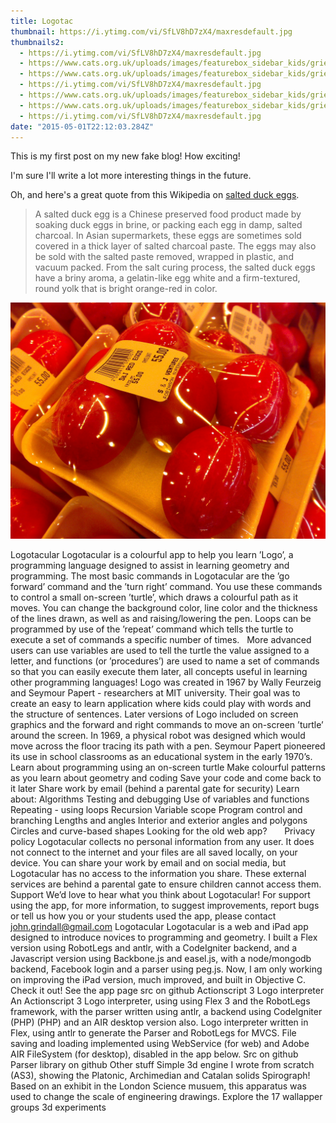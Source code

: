 ```yaml
---
title: Logotac
thumbnail: https://i.ytimg.com/vi/SfLV8hD7zX4/maxresdefault.jpg
thumbnails2:
  - https://i.ytimg.com/vi/SfLV8hD7zX4/maxresdefault.jpg
  - https://www.cats.org.uk/uploads/images/featurebox_sidebar_kids/grief-and-loss.jpg
  - https://www.cats.org.uk/uploads/images/featurebox_sidebar_kids/grief-and-loss.jpg
  - https://i.ytimg.com/vi/SfLV8hD7zX4/maxresdefault.jpg
  - https://www.cats.org.uk/uploads/images/featurebox_sidebar_kids/grief-and-loss.jpg
  - https://www.cats.org.uk/uploads/images/featurebox_sidebar_kids/grief-and-loss.jpg
  - https://i.ytimg.com/vi/SfLV8hD7zX4/maxresdefault.jpg
date: "2015-05-01T22:12:03.284Z"
---
```


This is my first post on my new fake blog! How exciting!

I'm sure I'll write a lot more interesting things in the future.

Oh, and here's a great quote from this Wikipedia on
[salted duck eggs](http://en.wikipedia.org/wiki/Salted_duck_egg).

> A salted duck egg is a Chinese preserved food product made by soaking duck
> eggs in brine, or packing each egg in damp, salted charcoal. In Asian
> supermarkets, these eggs are sometimes sold covered in a thick layer of salted
> charcoal paste. The eggs may also be sold with the salted paste removed,
> wrapped in plastic, and vacuum packed. From the salt curing process, the
> salted duck eggs have a briny aroma, a gelatin-like egg white and a
> firm-textured, round yolk that is bright orange-red in color.

![Chinese Salty Egg](./salty_egg.jpg)

Logotacular
Logotacular is a colourful app to help you learn &#8217;Logo&#8217;, a programming language designed to assist in learning geometry and programming.
The most basic commands in Logotacular are the &#8217;go forward&#8217; command and the &#8217;turn right&#8217; command. You use these commands to control a small on-screen &#8217;turtle&#8217;, which draws a colourful path as it moves. You can change the background color, line color and the thickness of the lines drawn, as well as and raising/lowering the pen. Loops can be programmed by use of the &#8217;repeat&#8217; command which tells the turtle to execute a set of commands a specific number of times.
 
More advanced users can use variables are used to tell the turtle the value assigned to a letter, and functions (or &#8217;procedures&#8217;) are used to name a set of commands so that you can easily execute them later, all concepts useful in learning other programming languages!
Logo was created in 1967 by Wally Feurzeig and Seymour Papert - researchers at MIT university. Their goal was to create an easy to learn application where kids could play with words and the structure of sentences. Later versions of Logo included on screen graphics and the forward and right commands to move an on-screen &#8217;turtle&#8217; around the screen. In 1969, a physical robot was designed which would move across the floor tracing its path with a pen. Seymour Papert pioneered its use in school classrooms as an educational system in the early 1970&#8217;s.
Learn about programming using an on-screen turtle
Make colourful patterns as you learn about geometry and coding
Save your code and come back to it later
Share work by email (behind a parental gate for security)
Learn about:
Algorithms
Testing and debugging
Use of variables and functions
Repeating - using loops
Recursion
Variable scope
Program control and branching
Lengths and angles
Interior and exterior angles and polygons
Circles and curve-based shapes
Looking for the old web app?
 
 
 
Privacy policy
Logotacular collects no personal information from any user.
It does not connect to the internet and your files are all saved locally, on your device.
You can share your work by email and on social media, but Logotacular has no access to the information you share.
These external services are behind a parental gate to ensure children cannot access them.
Support
We&#8217;d love to hear what you think about Logotacular!
For support using the app, for more information, to suggest improvements, report bugs or tell us how you or your students used the app, please contact john.grindall@gmail.com
Logotacular
Logotacular is a web and iPad app designed to introduce novices to programming and geometry. I built a Flex version using RobotLegs and antlr, with a CodeIgniter backend, and a Javascript version using Backbone.js and easel.js, with a node/mongodb backend, Facebook login and a parser using peg.js.
 Now, I am only working on improving the iPad version, much improved, and built in Objective C.
Check it out!
See the app page
src on github
Actionscript 3 Logo interpreter
An Actionscript 3 Logo interpreter, using using Flex 3 and the RobotLegs framework, with the parser written using antlr, a backend using CodeIgniter (PHP) (PHP) and an AIR desktop version also.
Logo interpreter written in Flex, using antlr to generate the Parser and RobotLegs for MVCS.
File saving and loading implemented using WebService (for web) and Adobe AIR FileSystem (for desktop), disabled in the app below.
Src on github 
Parser library on github 
Other stuff
Simple 3d engine I wrote from scratch (AS3), showing the Platonic, Archimedian and Catalan solids
Spirograph!
Based on an exhibit in the London Science musuem, this apparatus was used to change the scale of engineering drawings.
Explore the 17 wallapper groups
3d experiments
 